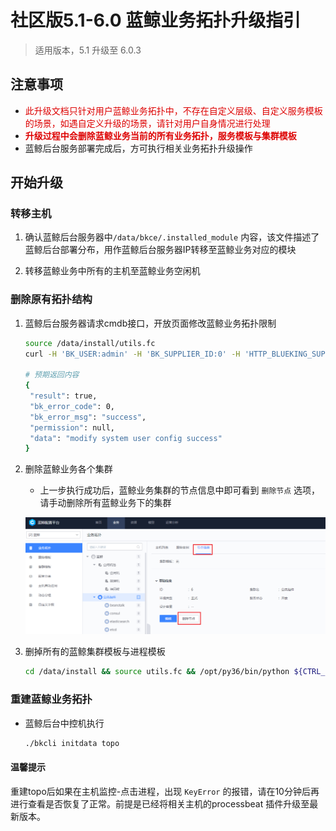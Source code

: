 # 社区版5.1-6.0 蓝鲸业务拓扑升级指引

> 适用版本，5.1 升级至 6.0.3

## 注意事项

* <font color="#dd0000">此升级文档只针对用户蓝鲸业务拓扑中，不存在自定义层级、自定义服务模板的场景，如遇自定义升级的场景，请针对用户自身情况进行处理 </font>
* <font color="#dd0000">**升级过程中会删除蓝鲸业务当前的所有业务拓扑，服务模板与集群模板**</font>
* 蓝鲸后台服务部署完成后，方可执行相关业务拓扑升级操作

## 开始升级

### 转移主机

1. 确认蓝鲸后台服务器中``/data/bkce/.installed_module`` 内容，该文件描述了蓝鲸后台部署分布，用作蓝鲸后台服务器IP转移至蓝鲸业务对应的模块

2. 转移蓝鲸业务中所有的主机至蓝鲸业务空闲机

### 删除原有拓扑结构

1. 蓝鲸后台服务器请求cmdb接口，开放页面修改蓝鲸业务拓扑限制

    ```bash
    source /data/install/utils.fc
    curl -H 'BK_USER:admin' -H 'BK_SUPPLIER_ID:0' -H 'HTTP_BLUEKING_SUPPLIER_ID:0' -X POST $BK_CMDB_IP0:9000/migrate/v3/migrate/system/user_config/blueking_modify/true 
    
    # 预期返回内容
    {
     "result": true,
     "bk_error_code": 0,
     "bk_error_msg": "success",
     "permission": null,
     "data": "modify system user config success"
    }
    ```

2. 删除蓝鲸业务各个集群

    * 上一步执行成功后，蓝鲸业务集群的节点信息中即可看到 `删除节点` 选项，请手动删除所有蓝鲸业务下的集群

    ![bktopo](../../assets/bk_topo.png)

3. 删掉所有的蓝鲸集群模板与进程模板

    ```bash
    cd /data/install && source utils.fc && /opt/py36/bin/python ${CTRL_DIR}/bin/create_blueking_set.py -c ${BK_PAAS_APP_CODE}  -t ${BK_PAAS_APP_SECRET} --delete
    ```

### 重建蓝鲸业务拓扑

* 蓝鲸后台中控机执行

    ```bash
    ./bkcli initdata topo
    ```

#### 温馨提示

重建topo后如果在主机监控-点击进程，出现 `KeyError` 的报错，请在10分钟后再进行查看是否恢复了正常。前提是已经将相关主机的processbeat 插件升级至最新版本。
